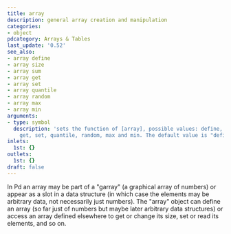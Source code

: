 ```yaml
---
title: array
description: general array creation and manipulation
categories:
- object
pdcategory: Arrays & Tables
last_update: '0.52'
see_also:
- array define
- array size
- array sum
- array get
- array set
- array quantile
- array random
- array max
- array min
arguments:
- type: symbol
  description: 'sets the function of [array], possible values: define, size, sum,
    get, set, quantile, random, max and min. The default value is "define".'
inlets:
  1st: {}
outlets:
  1st: {}
draft: false
---
```

In Pd an array may be part of a "garray" (a graphical array of numbers) or appear as a slot in a data structure (in which case the elements may be arbitrary data, not necessarily just numbers). The "array" object can define an array (so far just of numbers but maybe later arbitrary data structures) or access an array defined elsewhere to get or change its size, set or read its elements, and so on.
